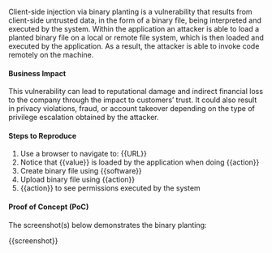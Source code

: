 Client-side injection via binary planting is a vulnerability that results from client-side untrusted data, in the form of a binary file, being interpreted and executed by the system. Within the application an attacker is able to load a planted binary file on a local or remote file system, which is then loaded and executed by the application. As a result, the attacker is able to invoke code remotely on the machine.

#### Business Impact

This vulnerability can lead to reputational damage and indirect financial loss to the company through the impact to customers’ trust. It could also result in privacy violations, fraud, or account takeover depending on the type of privilege escalation obtained by the attacker.

#### Steps to Reproduce

1. Use a browser to navigate to: {{URL}}
1. Notice that {{value}} is loaded by the application when doing {{action}}
1. Create binary file using {{software}}
1. Upload binary file using {{action}}
1. {{action}} to see permissions executed by the system

#### Proof of Concept (PoC)

The screenshot(s) below demonstrates the binary planting:

{{screenshot}}
